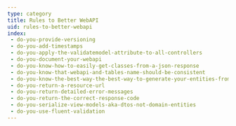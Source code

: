 ```yaml
---
type: category
title: Rules to Better WebAPI
uid: rules-to-better-webapi
index:
 - do-you-provide-versioning
 - do-you-add-timestamps
 - do-you-apply-the-validatemodel-attribute-to-all-controllers
 - do-you-document-your-webapi
 - do-you-know-how-to-easily-get-classes-from-a-json-response
 - do-you-know-that-webapi-and-tables-name-should-be-consistent
 - do-you-know-the-best-way-the-best-way-to-generate-your-entities-from-swagger
 - do-you-return-a-resource-url
 - do-you-return-detailed-error-messages
 - do-you-return-the-correct-response-code
 - do-you-serialize-view-models-aka-dtos-not-domain-entities
 - do-you-use-fluent-validation
---
```




